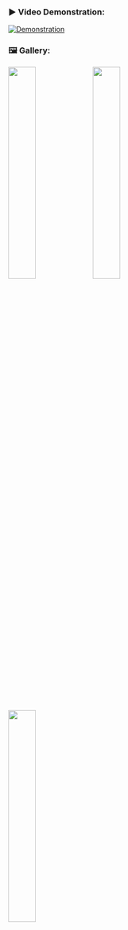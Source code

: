 ### ▶️ Video Demonstration:
[![Demonstration](https://img.youtube.com/vi/wJmNCE6e-IQ/0.jpg)](https://www.youtube.com/watch?v=wJmNCE6e-IQ)

### 🖼️ Gallery:
<p float="left">
  <img src="https://github.com/user-attachments/assets/b6b9bb2c-cd09-4bbf-bdd5-5f053e5d5756" width="33%" />
  <img src="https://github.com/user-attachments/assets/0473fbdb-ec15-4cc4-9e51-be208aa49824" width="33%" />
  <img src="https://github.com/user-attachments/assets/fca05eed-cf00-449b-b483-0ac63b49f667" width="33%" />
</p>
